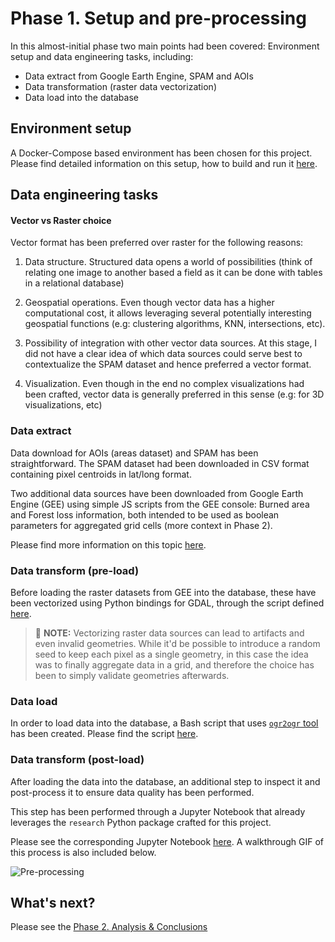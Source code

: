 # Phase 1. Setup and pre-processing

In this almost-initial phase two main points had been covered: Environment setup and data engineering tasks, including:

- Data extract from Google Earth Engine, SPAM and AOIs
- Data transformation (raster data vectorization)
- Data load into the database

## Environment setup

A Docker-Compose based environment has been chosen for this project. Please find detailed information on this setup, how to build and run it [here](../env/).

## Data engineering tasks

#### Vector vs Raster choice

Vector format has been preferred over raster for the following reasons:

1. Data structure. Structured data opens a world of possibilities (think of relating one image to another based a field as it can be done with tables in a relational database)

2. Geospatial operations. Even though vector data has a higher computational cost, it allows leveraging several potentially interesting geospatial functions (e.g: clustering algorithms, KNN, intersections, etc).

3. Possibility of integration with other vector data sources. At this stage, I did not have a clear idea of which data sources could serve best to contextualize the SPAM dataset and hence preferred a vector format.

4. Visualization. Even though in the end no complex visualizations had been crafted, vector data is generally preferred in this sense (e.g: for 3D visualizations, etc)

### Data extract

Data download for AOIs (areas dataset) and SPAM has been straightforward. The SPAM dataset had been downloaded in CSV format containing pixel centroids in lat/long format.

Two additional data sources have been downloaded from Google Earth Engine (GEE) using simple JS scripts from the GEE console: Burned area and Forest loss information, both intended to be used as boolean parameters for aggregated grid cells (more context in Phase 2).

Please find more information on this topic [here](../env/notebooks/scripts/extract/).

### Data transform (pre-load)

Before loading the raster datasets from GEE into the database, these have been vectorized using Python bindings for GDAL, through the script defined [here](../env/notebooks/scripts/transform/).

>:memo: **NOTE:** Vectorizing raster data sources can lead to artifacts and even invalid geometries. While it'd be possible to introduce a random seed to keep each pixel as a single geometry, in this case the idea was to finally aggregate data in a grid, and therefore the choice has been to simply validate geometries afterwards.

### Data load

In order to load data into the database, a Bash script that uses [`ogr2ogr` tool](https://gdal.org/programs/ogr2ogr.html) has been created. Please find the script [here](../env/notebooks/scripts/load/).


### Data transform (post-load)

After loading the data into the database, an additional step to inspect it and post-process it to ensure data quality has been performed.

This step has been performed through a Jupyter Notebook that already leverages the `research` Python package crafted for this project.

Please see the corresponding Jupyter Notebook [here](../env/notebooks/Step%201.%20Pre-processing.ipynb). A walkthrough GIF of this process is also included below.

![Pre-processing](../env/notebooks/img/step_1_preprocessing_walkthrough.gif)

## What's next?

Please see the [Phase 2. Analysis & Conclusions](PHASE2.md)